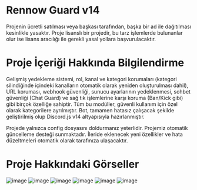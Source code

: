 # Rennow Guard v14

Projenin ücretli satılması veya başkası tarafından, başka bir ad ile dağıtılması kesinlikle yasaktır. Proje lisanslı bir projedir, bu tarz işlemlerde bulunanlar olur ise lisans aracılığı ile gerekli yasal yollara başvurulacaktır.

# Proje İçeriği Hakkında Bilgilendirme
Gelişmiş yedekleme sistemi, rol, kanal ve kategori korumaları (kategori silindiğinde içindeki kanalların otomatik olarak yeniden oluşturulması dahil), URL koruması, webhook güvenliği, sunucu ayarlarının yedeklenmesi, sohbet güvenliği (Chat Guard) ve sağ tık işlemlerine karşı koruma (Ban/Kick gibi) gibi birçok özelliğe sahiptir. Tüm bu modüller, güvenli kullanım için özel olarak kategorilere ayrılmıştır. Bot, tamamen hatasız çalışacak şekilde geliştirilmiş olup Discord.js v14 altyapısıyla hazırlanmıştır.

Projede yalnızca config dosyasını doldurmanız yeterlidir. Projemiz otomatik güncelleme desteği sunmaktadır. İleride eklenecek yeni özellikler ve hata düzeltmeleri otomatik olarak tarafınıza ulaşacaktır.

# Proje Hakkındaki Görseller
![image](https://github.com/user-attachments/assets/533bbe14-ca8f-4c50-929e-8fa398acdc7f)
![image](https://github.com/user-attachments/assets/24f9ed53-2e69-4b3e-8959-73792511194c)
![image](https://github.com/user-attachments/assets/24523d48-0c95-4964-9a38-f527cc949be4)
![image](https://github.com/user-attachments/assets/c08da9d0-265d-4459-965b-6e4077cfa0bf)
![image](https://github.com/user-attachments/assets/e5084b2f-b4db-4d78-87fa-507a30362372)
![image](https://github.com/user-attachments/assets/02d9de7c-f6f5-4aa4-a0e2-84f7c6218016)
